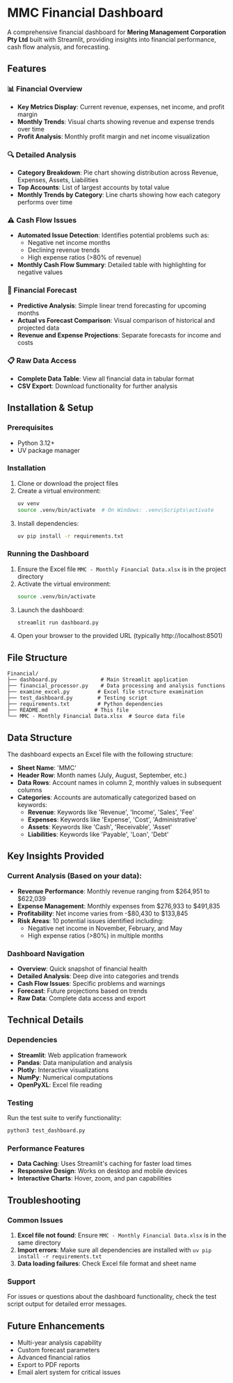 # MMC Financial Dashboard

A comprehensive financial dashboard for **Mering Management Corporation Pty Ltd** built with Streamlit, providing insights into financial performance, cash flow analysis, and forecasting.

## Features

### 📊 Financial Overview
- **Key Metrics Display**: Current revenue, expenses, net income, and profit margin
- **Monthly Trends**: Visual charts showing revenue and expense trends over time
- **Profit Analysis**: Monthly profit margin and net income visualization

### 🔍 Detailed Analysis
- **Category Breakdown**: Pie chart showing distribution across Revenue, Expenses, Assets, Liabilities
- **Top Accounts**: List of largest accounts by total value
- **Monthly Trends by Category**: Line charts showing how each category performs over time

### ⚠️ Cash Flow Issues
- **Automated Issue Detection**: Identifies potential problems such as:
  - Negative net income months
  - Declining revenue trends
  - High expense ratios (>80% of revenue)
- **Monthly Cash Flow Summary**: Detailed table with highlighting for negative values

### 🔮 Financial Forecast
- **Predictive Analysis**: Simple linear trend forecasting for upcoming months
- **Actual vs Forecast Comparison**: Visual comparison of historical and projected data
- **Revenue and Expense Projections**: Separate forecasts for income and costs

### 📋 Raw Data Access
- **Complete Data Table**: View all financial data in tabular format
- **CSV Export**: Download functionality for further analysis

## Installation & Setup

### Prerequisites
- Python 3.12+
- UV package manager

### Installation
1. Clone or download the project files
2. Create a virtual environment:
   ```bash
   uv venv
   source .venv/bin/activate  # On Windows: .venv\Scripts\activate
   ```
3. Install dependencies:
   ```bash
   uv pip install -r requirements.txt
   ```

### Running the Dashboard
1. Ensure the Excel file `MMC - Monthly Financial Data.xlsx` is in the project directory
2. Activate the virtual environment:
   ```bash
   source .venv/bin/activate
   ```
3. Launch the dashboard:
   ```bash
   streamlit run dashboard.py
   ```
4. Open your browser to the provided URL (typically http://localhost:8501)

## File Structure

```
Financial/
├── dashboard.py              # Main Streamlit application
├── financial_processor.py    # Data processing and analysis functions
├── examine_excel.py         # Excel file structure examination
├── test_dashboard.py        # Testing script
├── requirements.txt         # Python dependencies
├── README.md               # This file
└── MMC - Monthly Financial Data.xlsx  # Source data file
```

## Data Structure

The dashboard expects an Excel file with the following structure:
- **Sheet Name**: 'MMC'
- **Header Row**: Month names (July, August, September, etc.)
- **Data Rows**: Account names in column 2, monthly values in subsequent columns
- **Categories**: Accounts are automatically categorized based on keywords:
  - **Revenue**: Keywords like 'Revenue', 'Income', 'Sales', 'Fee'
  - **Expenses**: Keywords like 'Expense', 'Cost', 'Administrative'
  - **Assets**: Keywords like 'Cash', 'Receivable', 'Asset'
  - **Liabilities**: Keywords like 'Payable', 'Loan', 'Debt'

## Key Insights Provided

### Current Analysis (Based on your data):
- **Revenue Performance**: Monthly revenue ranging from $264,951 to $622,039
- **Expense Management**: Monthly expenses from $276,933 to $491,835
- **Profitability**: Net income varies from -$80,430 to $133,845
- **Risk Areas**: 10 potential issues identified including:
  - Negative net income in November, February, and May
  - High expense ratios (>80%) in multiple months

### Dashboard Navigation
- **Overview**: Quick snapshot of financial health
- **Detailed Analysis**: Deep dive into categories and trends
- **Cash Flow Issues**: Specific problems and warnings
- **Forecast**: Future projections based on trends
- **Raw Data**: Complete data access and export

## Technical Details

### Dependencies
- **Streamlit**: Web application framework
- **Pandas**: Data manipulation and analysis
- **Plotly**: Interactive visualizations
- **NumPy**: Numerical computations
- **OpenPyXL**: Excel file reading

### Testing
Run the test suite to verify functionality:
```bash
python3 test_dashboard.py
```

### Performance Features
- **Data Caching**: Uses Streamlit's caching for faster load times
- **Responsive Design**: Works on desktop and mobile devices
- **Interactive Charts**: Hover, zoom, and pan capabilities

## Troubleshooting

### Common Issues
1. **Excel file not found**: Ensure `MMC - Monthly Financial Data.xlsx` is in the same directory
2. **Import errors**: Make sure all dependencies are installed with `uv pip install -r requirements.txt`
3. **Data loading failures**: Check Excel file format and sheet name

### Support
For issues or questions about the dashboard functionality, check the test script output for detailed error messages.

## Future Enhancements
- Multi-year analysis capability
- Custom forecast parameters
- Advanced financial ratios
- Export to PDF reports
- Email alert system for critical issues 